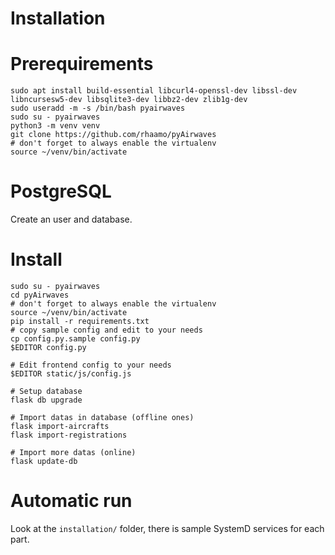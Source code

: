 # Installation

# Prerequirements

    sudo apt install build-essential libcurl4-openssl-dev libssl-dev libncursesw5-dev libsqlite3-dev libbz2-dev zlib1g-dev
    sudo useradd -m -s /bin/bash pyairwaves
    sudo su - pyairwaves
    python3 -m venv venv
    git clone https://github.com/rhaamo/pyAirwaves
    # don't forget to always enable the virtualenv
    source ~/venv/bin/activate

# PostgreSQL

Create an user and database.

# Install

    sudo su - pyairwaves
    cd pyAirwaves
    # don't forget to always enable the virtualenv
    source ~/venv/bin/activate
    pip install -r requirements.txt
    # copy sample config and edit to your needs
    cp config.py.sample config.py
    $EDITOR config.py
    
    # Edit frontend config to your needs
    $EDITOR static/js/config.js
    
    # Setup database
    flask db upgrade
    
    # Import datas in database (offline ones)
    flask import-aircrafts
    flask import-registrations
    
    # Import more datas (online)
    flask update-db

# Automatic run

Look at the `installation/` folder, there is sample SystemD services for each part.
